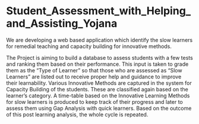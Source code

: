 # Student_Assessment_with_Helping_and_Assisting_Yojana
We are developing a web based application which identify the slow learners for remedial teaching and capacity building for innovative methods.

The Project is aiming to build a database to assess students with a few tests and ranking them based on their performance. This input is taken to grade them as the “Type of Learner” so that those who are assessed as “Slow Learners” are listed out to receive proper help and guidance to improve their learnability.
Various Innovative Methods are captured in the system for Capacity Building of the students. These are classified again based on the learner’s category.
A time-table based on the Innovative Learning Methods for slow learners is produced to keep track of their progress and later to assess them using Gap Analysis with quick learners. Based on the outcome of this post learning analysis, the whole cycle is repeated.